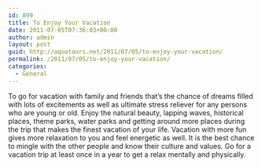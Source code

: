 ```yaml
---
id: 899
title: To Enjoy Your Vacation
date: 2011-07-05T07:36:03+00:00
author: admin
layout: post
guid: http://aquatours.net/2011/07/05/to-enjoy-your-vacation/
permalink: /2011/07/05/to-enjoy-your-vacation/
categories:
  - General
---
```

To go for vacation with family and friends that&#8217;s the chance of dreams filled with lots of excitements as well as ultimate stress reliever for any persons who are young or old. Enjoy the natural beauty, lapping waves, historical places, theme parks, water parks and getting around more places during the trip that makes the finest vacation of your life. Vacation with more fun gives more relaxation to you and feel energetic as well. It is the best chance to mingle with the other people and know their culture and values. Go for a vacation trip at least once in a year to get a relax mentally and physically.